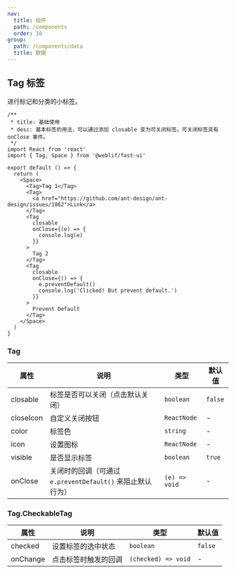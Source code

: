 ```yaml
---
nav:
  title: 组件
  path: /components
  order: 10
group:
  path: /components/data
  title: 数据
---
```


## Tag 标签

进行标记和分类的小标签。

```tsx
/**
 * title: 基础使用
 * desc: 基本标签的用法，可以通过添加 closable 变为可关闭标签。可关闭标签具有 onClose 事件。
 */
import React from 'react'
import { Tag, Space } from '@weblif/fast-ui'

export default () => {
  return (
    <Space>
      <Tag>Tag 1</Tag>
      <Tag>
        <a href="https://github.com/ant-design/ant-design/issues/1862">Link</a>
      </Tag>
      <Tag
        closable
        onClose={(e) => {
          console.log(e)
        }}
      >
        Tag 2
      </Tag>
      <Tag
        closable
        onClose={() => {
          e.preventDefault()
          console.log('Clicked! But prevent default.')
        }}
      >
        Prevent Default
      </Tag>
    </Space>
  )
}
```

### Tag

| 属性      | 说明                                                       | 类型          | 默认值  |
| --------- | ---------------------------------------------------------- | ------------- | ------- |
| closable  | 标签是否可以关闭（点击默认关闭）                           | `boolean`     | `false` |
| closeIcon | 自定义关闭按钮                                             | `ReactNode`   | -       |
| color     | 标签色                                                     | `string`      | -       |
| icon      | 设置图标                                                   | `ReactNode`   | -       |
| visible   | 是否显示标签                                               | `boolean`     | `true`  |
| onClose   | 关闭时的回调（可通过 `e.preventDefault()` 来阻止默认行为） | `(e) => void` | -       |

### Tag.CheckableTag

| 属性     | 说明                 | 类型                | 默认值  |
| -------- | -------------------- | ------------------- | ------- |
| checked  | 设置标签的选中状态   | `boolean`           | `false` |
| onChange | 点击标签时触发的回调 | `(checked) => void` | -       |
